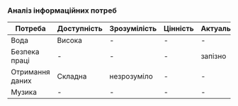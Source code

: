 ### Аналіз інформаційних потреб

| Потреба                     | Доступність | Зрозумілість | Цінність | Актуальність |
|-----------------------------|-------------|--------------|----------|--------------|
| Вода |    Висока   | -       | -   | -       |
| Безпека праці            | -      | -       | -   | запізно       |
| Отримання даних                       | Складна   | незрозуміло   | -   | -       |
| Музика                       | -    | -     | -   | -       |
